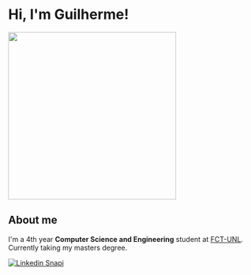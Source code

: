 # Hi, I'm Guilherme!

<img src="https://github.com/grfigueira/grfigueira/assets/24763517/2007f0f7-cb6c-4403-bb69-6e726fad2fd7" width="340">

## About me

I'm a 4th year **Computer Science and Engineering** student at [FCT-UNL](https://www.fct.unl.pt/).
Currently taking my masters degree.

[![Linkedin Snapi](https://img.shields.io/badge/LinkedIn-0077B5?style=for-the-badge&logo=linkedin&logoColor=white)](https://www.linkedin.com/in/guilherme-figueira-839333231/)


